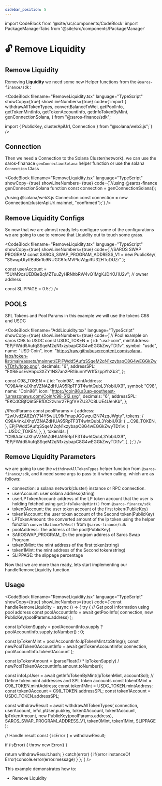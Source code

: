 ```yaml
---
sidebar_position: 5
---
```


import CodeBlock from '@site/src/components/CodeBlock'
import PackageManagerTabs from '@site/src/components/PackageManager'

# 🔓 Remove Liquidity

## Remove Liquidity

Removing **Liquidity** we need some new Helper functions from the `@saros-finance/sdk` :

<CodeBlock
filename="RemoveLiquidity.tsx"
language="TypeScript"
showCopy={true}
showLineNumbers={true} code={`import {
withdrawAllTokenTypes,
convertBalanceToWei,
getPoolInfo,
getTokenMintInfo,
getTokenAccountInfo,
getInfoTokenByMint,
genConnectionSolana,
} from "@saros-finance/sdk";

import { PublicKey, clusterApiUrl, Connection } from "@solana/web3.js";`} />

## Connection

Then we need a Connection to the Solana Cluster(network). we can use the saros-finanace `genConnectionSolana` helper function or use the solana `Connection` Class

<CodeBlock
filename="RemoveLiquidity.tsx"
language="TypeScript"
showCopy={true}
showLineNumbers={true} code={`//using @saros-finance genConnectionSolana function
const connection = genConnectionSolana();

//using @solana/web3.js Connection
const connection = new Connection(clusterApiUrl.mainnet, "confirmed");`} />

## Remove Liquidity Configs

So now that we are almost ready lets configure some of the configurations we are going to use to remove that Liquidity out to touch some grass.

<CodeBlock
filename="RemoveLiquidity.tsx"
language="TypeScript"
showCopy={true}
showLineNumbers={true} code={`//SAROS SWAP PROGRAM
const SAROS_SWAP_PROGRAM_ADDRESS_V1 = new PublicKey(
"SSwapUtytfBdBn1b9NUGG6foMVPtcWgpRU32HToDUZr"
);

const userAccount = "5UrM9csUEDBeBqMZTuuZyHRNhbRW4vQ1MgKJDrKU1U2v"; // owner address

const SLIPPAGE = 0.5;`} />

## POOLS

SPL Tokens and Pool Params in this example we will use the tokens C98 and USDC

<CodeBlock
filename="AddLiquidity.tsx"
language="TypeScript"
showCopy={true}
showLineNumbers={true} code={`// Pool example on saros C98 to USDC
const USDC_TOKEN = {
id: "usd-coin",
mintAddress: "EPjFWdd5AufqSSqeM2qN1xzybapC8G4wEGGkZwyTDt1v",
symbol: "usdc",
name: "USD Coin",
icon: "https://raw.githubusercontent.com/solana-labs/token-list/main/assets/mainnet/EPjFWdd5AufqSSqeM2qN1xzybapC8G4wEGGkZwyTDt1v/logo.png",
decimals: "6",
addressSPL: "FXRiEosEvHnpc3XZY1NS7an2PB1SunnYW1f5zppYhXb3",
};

const C98_TOKEN = {
id: "coin98",
mintAddress: "C98A4nkJXhpVZNAZdHUA95RpTF3T4whtQubL3YobiUX9",
symbol: "C98",
name: "Coin98",
icon: "https://coin98.s3.ap-southeast-1.amazonaws.com/Coin/c98-512.svg",
decimals: "6",
addressSPL: "EKCdCBjfQ6t5FBfDC2zvmr27PgfVVZU37C8LUE4UenKb",
};

//PoolParams
const poolParams = {
address: "2wUvdZA8ZsY714Y5wUL9fkFmupJGGwzui2N74zqJWgty",
tokens: {
C98A4nkJXhpVZNAZdHUA95RpTF3T4whtQubL3YobiUX9: {
...C98_TOKEN,
},
EPjFWdd5AufqSSqeM2qN1xzybapC8G4wEGGkZwyTDt1v: {
...USDC_TOKEN,
},
},
tokenIds: [
"C98A4nkJXhpVZNAZdHUA95RpTF3T4whtQubL3YobiUX9",
"EPjFWdd5AufqSSqeM2qN1xzybapC8G4wEGGkZwyTDt1v",
],
};`} />

## Remove Liquidity Parameters

we are going to use the `withdrawAllTokenTypes` helper function from `@saros-finance/sdk`, and it need some args to pass to it when calling, which are as follows:

- connection: a solana network(cluster) instance or RPC connection.
- userAccount: user solana address(string)
- userLPTokenAccount: address of the LP token account that the user is holding fetched using `getInfoTokenByMint()` from `@saros-finance/sdk`
- token0Account: the user token account of the first token(PublicKey)
- token1Account: the user token account of the Second token(PublicKey)
- LPTokenAmount: the converted amount of the lp token using the helper function `convertBalanceToWei()` from `@saros-finance/sdk`
- poolAddress: The address of the pool(PublicKey).
- SAROSWAP_PROGRAM_ID: the program address of Saros Swap Program
- token0Mint: the mint address of the first token(string)
- token1Mint: the mint address of the Second token(string)
- SLIPPAGE: the slippage percentage

Now that we are more than ready, lets start implementing our handleRemoveLiquidity function.

## Usage

<CodeBlock
filename="RemoveLiquidity.tsx"
language="TypeScript"
showCopy={true}
showLineNumbers={true} code={`const handleRemoveLiquidity = async () => {
try {
// Get pool information using pool address
const poolAccountInfo = await getPoolInfo(
connection,
new PublicKey(poolParams.address)
);

const lpTokenSupply = poolAccountInfo.supply
? poolAccountInfo.supply.toNumber()
: 0;

const lpTokenMint = poolAccountInfo.lpTokenMint.toString();
const newPoolToken0AccountInfo = await getTokenAccountInfo(
connection,
poolAccountInfo.token0Account
);

const lpTokenAmount =
(parseFloat(1) \* lpTokenSupply) /
newPoolToken0AccountInfo.amount.toNumber();

const infoLpUser = await getInfoTokenByMint(lpTokenMint, accountSol);
// Define token mint addresses and SPL token accounts
const token0Mint = C98_TOKEN.mintAddress;
const token1Mint = USDC_TOKEN.mintAddress;
const token0Account = C98_TOKEN.addressSPL;
const token1Account = USDC_TOKEN.addressSPL;

const withdrawResult = await withdrawAllTokenTypes(
connection,
userAccount,
infoLpUser.pubkey,
token0Account,
token1Account,
lpTokenAmount,
new PublicKey(poolParams.address),
SAROS_SWAP_PROGRAM_ADDRESS_V1,
token0Mint,
token1Mint,
SLIPPAGE
);

// Handle result
const { isError } = withdrawResult;

if (isError) {
throw new Error()
}

return withdrawResult.hash;
} catch(error) {
if(error instanceOf Error)console.error(error.message)
}
};`} />

This example demonstrates how to:

- Remove Liquidity
